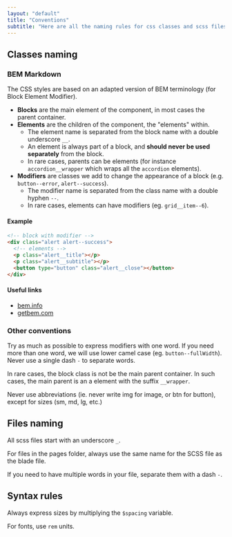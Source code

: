 ```yaml
---
layout: "default"
title: "Conventions"
subtitle: "Here are all the naming rules for css classes and scss files, and the syntactic conventions of css properties."
---
```


## Classes naming

### BEM Markdown

The CSS styles are based on an adapted version of BEM terminology (for Block Element Modifier).

- **Blocks** are the main element of the component, in most cases the parent container.
- **Elements** are the children of the component, the "elements" within.
  - The element name is separated from the block name with a double underscore `__`.
  - An element is always part of a block, and **should never be used separately** from the block.
  - In rare cases, parents can be elements (for instance `accordion__wrapper` which wraps all the `accordion` elements).
- **Modifiers** are classes we add to change the appearance of a block (e.g. `button--error`, `alert--success`).
  - The modifier name is separated from the class name with a double hyphen `--`.
  - In rare cases, elements can have modifiers (eg. `grid__item--6`).

#### Example

```html
<!-- block with modifier -->
<div class="alert alert--success"> 
  <!-- elements -->
  <p class="alert__title"></p> 
  <p class="alert__subtitle"></p> 
  <button type="button" class="alert__close"></button> 
</div>
```

#### Useful links

- [bem.info](https://en.bem.info/methodology/quick-start/)<br>
- [getbem.com](http://getbem.com/introduction/)


### Other conventions

Try as much as possible to express modifiers with one word. If you need more than one word, we will use lower camel case (eg. `button--fullWidth`). Never use a single dash `-` to separate words.

In rare cases, the block class is not be the main parent container. In such cases, the main parent is an a element with the suffix `__wrapper`.

Never use abbreviations (ie. never write img for image, or btn for button), except for sizes (sm, md, lg, etc.)

## Files naming

All scss files start with an underscore `_`.

For files in the pages folder, always use the same name for the SCSS file as the blade file.

If you need to have multiple words in your file, separate them with a dash `-`.

## Syntax rules

Always express sizes by multiplying the `$spacing` variable. 

For fonts, use `rem` units.